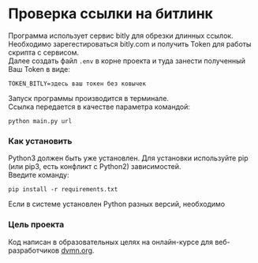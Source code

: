 # Проверка ссылки на битлинк

Программа использует сервис bitly для обрезки длинных ссылок.  
Необходимо зарегестироваться bitly.com и получить Token для работы скрипта с сервисом.  
Далее создать файл `.env` в корне проекта и туда занести полученный Ваш Token в виде:
```dotenv
TOKEN_BITLY=здесь ваш токен без ковычек
```
Запуск программы производится в терминале.  
Ссылка передается в качестве параметра командой: 
```shell
python main.py url
```

### Как установить

Python3 должен быть уже установлен.
Для установки используйте pip (или pip3, есть конфликт с Python2) зависимостей.  
Введите команду:
```
pip install -r requirements.txt
```
Если в системе установлен Python разных версий, необходимо 
### Цель проекта

Код написан в образовательных целях на онлайн-курсе для веб-разработчиков [dvmn.org](https://dvmn.org/).
